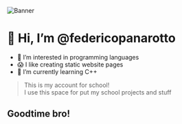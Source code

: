![Banner](https://cdn.discordapp.com/attachments/765646227303432232/969919780431757312/banner.png)

# 👋 Hi, I’m @federicopanarotto
- 👀 I’m interested in programming languages
- 😱 I like creating static website pages
- 🌱 I’m currently learning C++

> This is my account for school! <br>
> I use this space for put my school projects and stuff

## Goodtime bro!

